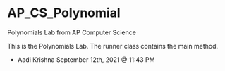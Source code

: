 # AP_CS_Polynomial
Polynomials Lab from AP Computer Science

This is the Polynomials Lab. The runner class contains the main method.

- Aadi Krishna
September 12th, 2021 @ 11:43 PM
